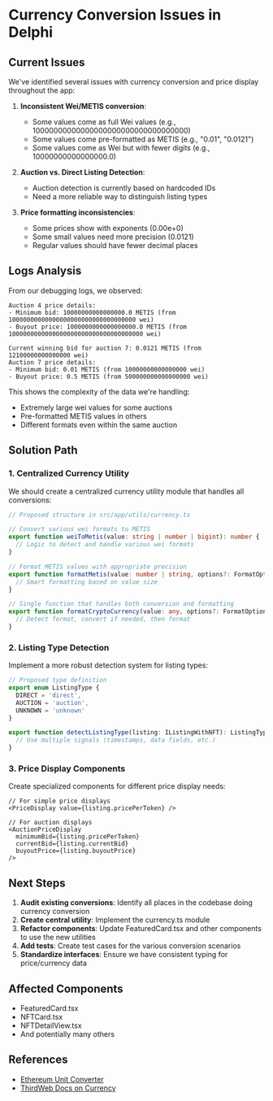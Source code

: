# Currency Conversion Issues in Delphi

## Current Issues

We've identified several issues with currency conversion and price display throughout the app:

1. **Inconsistent Wei/METIS conversion**:
   - Some values come as full Wei values (e.g., 10000000000000000000000000000000000)
   - Some values come pre-formatted as METIS (e.g., "0.01", "0.0121")
   - Some values come as Wei but with fewer digits (e.g., 10000000000000000.0)

2. **Auction vs. Direct Listing Detection**:
   - Auction detection is currently based on hardcoded IDs
   - Need a more reliable way to distinguish listing types

3. **Price formatting inconsistencies**:
   - Some prices show with exponents (0.00e+0)
   - Some small values need more precision (0.0121)
   - Regular values should have fewer decimal places

## Logs Analysis

From our debugging logs, we observed:

```
Auction 4 price details:
- Minimum bid: 10000000000000000.0 METIS (from 10000000000000000000000000000000000 wei)
- Buyout price: 1000000000000000000.0 METIS (from 1000000000000000000000000000000000000 wei)

Current winning bid for auction 7: 0.0121 METIS (from 12100000000000000 wei)
Auction 7 price details:
- Minimum bid: 0.01 METIS (from 10000000000000000 wei)
- Buyout price: 0.5 METIS (from 500000000000000000 wei)
```

This shows the complexity of the data we're handling:
- Extremely large wei values for some auctions
- Pre-formatted METIS values in others
- Different formats even within the same auction

## Solution Path

### 1. Centralized Currency Utility

We should create a centralized currency utility module that handles all conversions:

```typescript
// Proposed structure in src/app/utils/currency.ts

// Convert various wei formats to METIS
export function weiToMetis(value: string | number | bigint): number {
  // Logic to detect and handle various wei formats
}

// Format METIS values with appropriate precision
export function formatMetis(value: number | string, options?: FormatOptions): string {
  // Smart formatting based on value size
}

// Single function that handles both conversion and formatting
export function formatCryptoCurrency(value: any, options?: FormatOptions): string {
  // Detect format, convert if needed, then format
}
```

### 2. Listing Type Detection

Implement a more robust detection system for listing types:

```typescript
// Proposed type definition
export enum ListingType {
  DIRECT = 'direct',
  AUCTION = 'auction',
  UNKNOWN = 'unknown'
}

export function detectListingType(listing: IListingWithNFT): ListingType {
  // Use multiple signals (timestamps, data fields, etc.)
}
```

### 3. Price Display Components

Create specialized components for different price display needs:

```tsx
// For simple price displays
<PriceDisplay value={listing.pricePerToken} />

// For auction displays
<AuctionPriceDisplay 
  minimumBid={listing.pricePerToken}
  currentBid={listing.currentBid}
  buyoutPrice={listing.buyoutPrice}
/>
```

## Next Steps

1. **Audit existing conversions**: Identify all places in the codebase doing currency conversion
2. **Create central utility**: Implement the currency.ts module
3. **Refactor components**: Update FeaturedCard.tsx and other components to use the new utilities
4. **Add tests**: Create test cases for the various conversion scenarios
5. **Standardize interfaces**: Ensure we have consistent typing for price/currency data

## Affected Components

- FeaturedCard.tsx
- NFTCard.tsx
- NFTDetailView.tsx
- And potentially many others

## References

- [Ethereum Unit Converter](https://eth-converter.com/)
- [ThirdWeb Docs on Currency](https://portal.thirdweb.com/react/react.usetoken) 